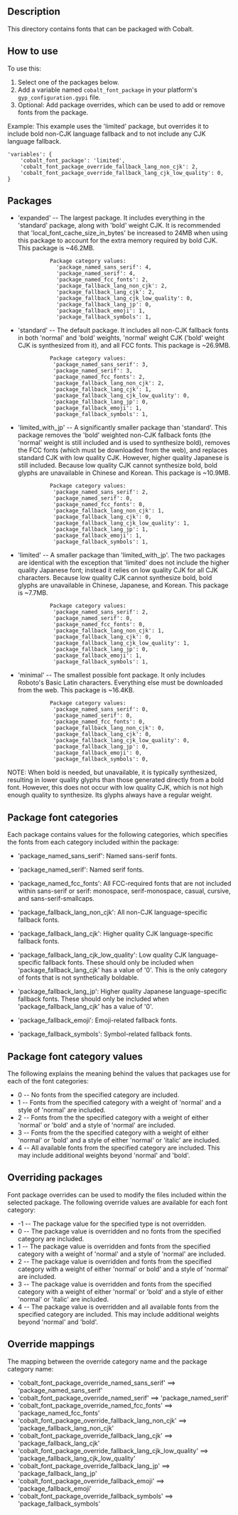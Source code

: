 ## Description

This directory contains fonts that can be packaged with Cobalt.

## How to use

To use this:

1.  Select one of the packages below.
2.  Add a variable named `cobalt_font_package` in your platform's
    `gyp_configuration.gypi` file.
3.  Optional: Add package overrides, which can be used to add or remove fonts
    from the package.

Example:
    This example uses the 'limited' package, but overrides it to include bold
    non-CJK language fallback and to not include any CJK language fallback.

    'variables': {
        'cobalt_font_package': 'limited',
        'cobalt_font_package_override_fallback_lang_non_cjk': 2,
        'cobalt_font_package_override_fallback_lang_cjk_low_quality': 0,
    }

## Packages
*  'expanded' -- The largest package. It includes everything in the 'standard'
                 package, along with 'bold' weight CJK. It is recommended that
                 'local_font_cache_size_in_bytes' be increased to 24MB when
                 using this package to account for the extra memory required by
                 bold CJK. This package is ~46.2MB.

                 Package category values:
                   'package_named_sans_serif': 4,
                   'package_named_serif': 4,
                   'package_named_fcc_fonts': 2,
                   'package_fallback_lang_non_cjk': 2,
                   'package_fallback_lang_cjk': 2,
                   'package_fallback_lang_cjk_low_quality': 0,
                   'package_fallback_lang_jp': 0,
                   'package_fallback_emoji': 1,
                   'package_fallback_symbols': 1,

*  'standard' -- The default package. It includes all non-CJK fallback fonts in
                 both 'normal' and 'bold' weights, 'normal' weight CJK ('bold'
                 weight CJK is synthesized from it), and all FCC fonts. This
                 package is ~26.9MB.

                 Package category values:
                  'package_named_sans_serif': 3,
                  'package_named_serif': 3,
                  'package_named_fcc_fonts': 2,
                  'package_fallback_lang_non_cjk': 2,
                  'package_fallback_lang_cjk': 1,
                  'package_fallback_lang_cjk_low_quality': 0,
                  'package_fallback_lang_jp': 0,
                  'package_fallback_emoji': 1,
                  'package_fallback_symbols': 1,

*  'limited_with_jp' -- A significantly smaller package than 'standard'. This
                 package removes the 'bold' weighted non-CJK fallback fonts (the
                 'normal' weight is still included and is used to synthesize
                 bold), removes the FCC fonts (which must be downloaded from the
                 web), and replaces standard CJK with low quality CJK. However,
                 higher quality Japanese is still included. Because low quality
                 CJK cannot synthesize bold, bold glyphs are unavailable in
                 Chinese and Korean. This package is ~10.9MB.

                 Package category values:
                  'package_named_sans_serif': 2,
                  'package_named_serif': 0,
                  'package_named_fcc_fonts': 0,
                  'package_fallback_lang_non_cjk': 1,
                  'package_fallback_lang_cjk': 0,
                  'package_fallback_lang_cjk_low_quality': 1,
                  'package_fallback_lang_jp': 1,
                  'package_fallback_emoji': 1,
                  'package_fallback_symbols': 1,

*  'limited'  -- A smaller package than 'limited_with_jp'. The two packages are
                 identical with the exception that 'limited' does not include
                 the higher quality Japanese font; instead it relies on low
                 quality CJK for all CJK characters. Because low quality CJK
                 cannot synthesize bold, bold glyphs are unavailable in Chinese,
                 Japanese, and Korean. This package is ~7.7MB.

                 Package category values:
                  'package_named_sans_serif': 2,
                  'package_named_serif': 0,
                  'package_named_fcc_fonts': 0,
                  'package_fallback_lang_non_cjk': 1,
                  'package_fallback_lang_cjk': 0,
                  'package_fallback_lang_cjk_low_quality': 1,
                  'package_fallback_lang_jp': 0,
                  'package_fallback_emoji': 1,
                  'package_fallback_symbols': 1,

*  'minimal'  -- The smallest possible font package. It only includes Roboto's
                 Basic Latin characters. Everything else must be downloaded from
                 the web. This package is ~16.4KB.

                 Package category values:
                  'package_named_sans_serif': 0,
                  'package_named_serif': 0,
                  'package_named_fcc_fonts': 0,
                  'package_fallback_lang_non_cjk': 0,
                  'package_fallback_lang_cjk': 0,
                  'package_fallback_lang_cjk_low_quality': 0,
                  'package_fallback_lang_jp': 0,
                  'package_fallback_emoji': 0,
                  'package_fallback_symbols': 0,

NOTE: When bold is needed, but unavailable, it is typically synthesized,
      resulting in lower quality glyphs than those generated directly from a
      bold font. However, this does not occur with low quality CJK, which is
      not high enough quality to synthesize. Its glyphs always have a regular
      weight.


## Package font categories
Each package contains values for the following categories, which specifies the
fonts from each category included within the package:
  *  'package_named_sans_serif':
       Named sans-serif fonts.

  *  'package_named_serif':
       Named serif fonts.

  *  'package_named_fcc_fonts':
       All FCC-required fonts that are not included within sans-serif or serif:
       monospace, serif-monospace, casual, cursive, and sans-serif-smallcaps.

  *  'package_fallback_lang_non_cjk':
       All non-CJK language-specific fallback fonts.

  *  'package_fallback_lang_cjk':
       Higher quality CJK language-specific fallback fonts.

  *  'package_fallback_lang_cjk_low_quality':
       Low quality CJK language-specific fallback fonts. These should only be
       included when 'package_fallback_lang_cjk' has a value of '0'. This is the
       only category of fonts that is not synthetically boldable.

  *  'package_fallback_lang_jp':
       Higher quality Japanese language-specific fallback fonts. These should
       only be included when 'package_fallback_lang_cjk' has a value of '0'.

  *  'package_fallback_emoji':
       Emoji-related fallback fonts.

  *  'package_fallback_symbols':
       Symbol-related fallback fonts.


## Package font category values
The following explains the meaning behind the values that packages use for each
of the font categories:
  *  0 -- No fonts from the specified category are included.
  *  1 -- Fonts from the specified category with a weight of 'normal' and a
          style of 'normal' are included.
  *  2 -- Fonts from the the specified category with a weight of either 'normal'
          or 'bold' and a style of 'normal' are included.
  *  3 -- Fonts from the the specified category with a weight of either 'normal'
          or 'bold' and a style of either 'normal' or 'italic' are included.
  *  4 -- All available fonts from the specified category are included. This may
          include additional weights beyond 'normal' and 'bold'.


## Overriding packages
Font package overrides can be used to modify the files included within the
selected package. The following override values are available for each font
category:
  * -1 -- The package value for the specified type is not overridden.
  *  0 -- The package value is overridden and no fonts from the specified
          category are included.
  *  1 -- The package value is overridden and fonts from the specified category
          with a weight of 'normal' and a style of 'normal' are included.
  *  2 -- The package value is overridden and fonts from the specified category
          with a weight of either 'normal' or bold' and a style of 'normal' are
          included.
  *  3 -- The package value is overridden and fonts from the specified category
          with a weight of either 'normal' or 'bold' and a style of either
          'normal' or 'italic' are included.
  *  4 -- The package value is overridden and all available fonts from the
          specified category are included. This may include additional weights
          beyond 'normal' and 'bold'.


## Override mappings
The mapping between the override category name and the package category name:
  *  'cobalt_font_package_override_named_sans_serif' ==>
       'package_named_sans_serif'
  *  'cobalt_font_package_override_named_serif' ==>
       'package_named_serif'
  *  'cobalt_font_package_override_named_fcc_fonts' ==>
       'package_named_fcc_fonts'
  *  'cobalt_font_package_override_fallback_lang_non_cjk' ==>
       'package_fallback_lang_non_cjk'
  *  'cobalt_font_package_override_fallback_lang_cjk' ==>
       'package_fallback_lang_cjk'
  *  'cobalt_font_package_override_fallback_lang_cjk_low_quality' ==>
       'package_fallback_lang_cjk_low_quality'
  *  'cobalt_font_package_override_fallback_lang_jp' ==>
       'package_fallback_lang_jp'
  *  'cobalt_font_package_override_fallback_emoji' ==>
       'package_fallback_emoji'
  *  'cobalt_font_package_override_fallback_symbols' ==>
       'package_fallback_symbols'
